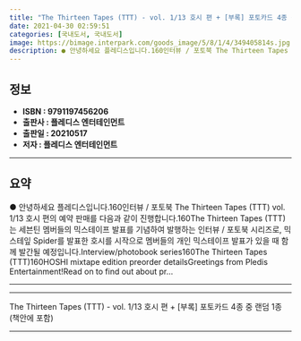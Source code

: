 ```yaml
---
title: "The Thirteen Tapes (TTT) - vol. 1/13 호시 편 + [부록] 포토카드 4종 중 랜덤 1종(책안에 포함)"
date: 2021-04-30 02:59:51
categories: [국내도서, 국내도서]
image: https://bimage.interpark.com/goods_image/5/8/1/4/349405814s.jpg
description: ● 안녕하세요 플레디스입니다.160인터뷰 / 포토북 The Thirteen Tapes (TTT) vol. 1/13 호시 편의 예약 판매를 다음과 같이 진행합니다.160The Thirteen Tapes (TTT)는 세븐틴 멤버들의 믹스테이프 발표를 기념하여 발행하는 인터뷰 / 포토북 시
---
```


## **정보**

- **ISBN : 9791197456206**
- **출판사 : 플레디스 엔터테인먼트**
- **출판일 : 20210517**
- **저자 : 플레디스 엔터테인먼트**

------



## **요약**

●  안녕하세요 플레디스입니다.160인터뷰 / 포토북 The Thirteen Tapes (TTT) vol. 1/13 호시 편의 예약 판매를 다음과 같이 진행합니다.160The Thirteen Tapes (TTT)는 세븐틴 멤버들의 믹스테이프 발표를 기념하여 발행하는 인터뷰 / 포토북 시리즈로, 믹스테잎 Spider를 발표한 호시를 시작으로 멤버들의 개인 믹스테이프 발표가 있을 때 함께 발간될 예정입니다.Interview/photobook series160The Thirteen Tapes (TTT)160HOSHI mixtape edition preorder detailsGreetings from Pledis Entertainment!Read on to find out about pr...

------



------


The Thirteen Tapes (TTT) - vol. 1/13 호시 편 + [부록] 포토카드 4종 중 랜덤 1종(책안에 포함) 

------


